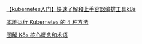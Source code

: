 [【kubernetes入门】快速了解和上手容器编排工具k8s](https://www.youtube.com/watch?v=HsvAVGjlN9k&ab_channel=FreeCoder)

[本地运行 Kubernetes 的 4 种方法](https://linux.cn/article-12825-1.html)

[图解 K8s 核心概念和术语](https://xie.infoq.cn/article/09cbb998e6e24953c9542d7c3)
